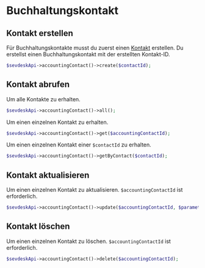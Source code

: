 # Buchhaltungskontakt

## Kontakt erstellen

Für Buchhaltungskontakte musst du zuerst einen [Kontakt](de-de/contact.md) erstellen. Du erstellst einen Buchhaltungskontakt mit der erstellten Kontakt-ID.

```php
$sevdeskApi->accountingContact()->create($contactId);
```

## Kontakt abrufen

Um alle Kontakte zu erhalten.

```php
$sevdeskApi->accountingContact()->all();
```

Um einen einzelnen Kontakt zu erhalten.

```php
$sevdeskApi->accountingContact()->get($accountingContactId);
```

Um einen einzelnen Kontakt einer `$contactId` zu erhalten.

```php
$sevdeskApi->accountingContact()->getByContact($contactId);
```

## Kontakt aktualisieren

Um einen einzelnen Kontakt zu aktualisieren. `$accountingContactId` ist erforderlich.

```php
$sevdeskApi->accountingContact()->update($accountingContactId, $parameters);
```

## Kontakt löschen

Um einen einzelnen Kontakt zu löschen. `$accountingContactId` ist erforderlich.

```php
$sevdeskApi->accountingContact()->delete($accountingContactId);
```
